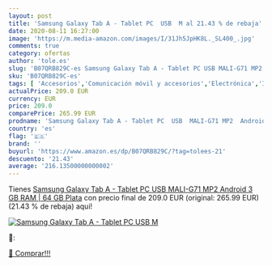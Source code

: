 ```yaml
---
layout: post
title: 'Samsung Galaxy Tab A - Tablet PC  USB  M al 21.43 % de rebaja'
date: 2020-08-11 16:27:00
image: 'https://m.media-amazon.com/images/I/31Jh5JpHK8L._SL400_.jpg'
comments: true
category: ofertas
author: 'tole.es'
slug: 'B07QRB829C-es Samsung Galaxy Tab A - Tablet PC USB MALI-G71 MP2 Android...'
sku: 'B07QRB829C-es'
tags: [ 'Accesorios','Comunicación móvil y accesorios','Electrónica','Informática','Móviles','Móviles y smartphones libres','Ratones','Smartwatches','Tabletas gráficas','Teclados, ratones y periféricos de entrada','Tecnología para vestir','android', ]
actualPrice: 209.0 EUR
currency: EUR
price: 209.0
comparePrice: 265.99 EUR
prodname: 'Samsung Galaxy Tab A - Tablet PC  USB  MALI-G71 MP2  Android  3 GB RAM | 64 GB  Plata'
country: 'es'
flag: '🇪🇸'
brand: ''
buyurl: 'https://www.amazon.es/dp/B07QRB829C/?tag=tolees-21'
descuento: '21.43'
average: '216.13500000000002'
---
```


Tienes [Samsung Galaxy Tab A - Tablet PC  USB  MALI-G71 MP2  Android  3 GB RAM | 64 GB  Plata](https://www.amazon.es/dp/B07QRB829C/?tag=tolees-21) con precio final de  209.0 EUR (original: 265.99 EUR) (21.43 %  de rebaja) aqui!

[![Samsung Galaxy Tab A - Tablet PC  USB  M](https://m.media-amazon.com/images/I/31Jh5JpHK8L._SL400_.jpg)](https://www.amazon.es/dp/B07QRB829C/?tag=tolees-21)

🔎:


[🛒 Comprar!!!](https://www.amazon.es/dp/B07QRB829C/?tag=tolees-21)

